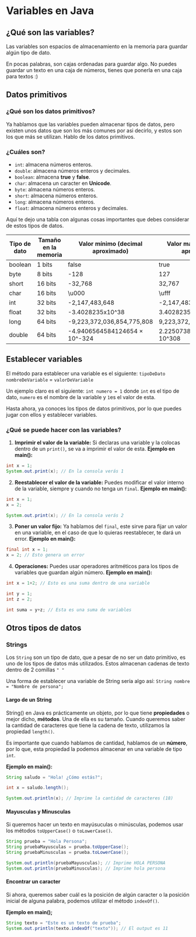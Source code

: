 # Variables en Java

## ¿Qué son las variables?

Las variables son espacios de almacenamiento en la memoria para guardar algún tipo de dato.

En pocas palabras, son cajas ordenadas para guardar algo. No puedes guardar un texto en una caja de números, tienes que ponerla en una caja para textos :)

## Datos primitivos

### ¿Qué son los datos primitivos?

Ya hablamos que las variables pueden almacenar tipos de datos, pero existen unos datos que son los más comunes por asi decirlo, y estos son los que más se utilizan. Hablo de los datos primitivos.

### ¿Cuáles son?
- `int`: almacena números enteros.
- `double`: almacena números enteros y decimales.
- `boolean`: almacena **true** y **false**.
- `char`: almacena un caracter en **Unicode**.
- `byte`: almacena números enteros.
- `short`: almacena números enteros.
- `long`: almacena números enteros.
- `float`: almacena números enteros y decimales.

Aquí te dejo una tabla con algunas cosas importantes que debes considerar de estos tipos de datos.


| Tipo de dato | Tamaño en la memoria | Valor mínimo (decimal aproximado) | Valor máximo (decimal aproximado) |
| ------------ | -------------------- | ------------ | ------------ |
| boolean | 1 bits | false | true |
| byte | 8 bits | -128 | 127 |
| short | 16 bits | -32,768 | 32,767 |
| char | 16 bits | \u000 | \ufff |
| int | 32 bits | -2,147,483,648 | -2,147,483,647 |
| float | 32 bits | -3.4028235x10^38 | 3.4028235x10^38 |
| long | 64 bits | -9,223,372,036,854,775,808 | 9,223,372,036,854,775,807 |
| double | 64 bits | -4.9406564584124654 × 10^-324 | 2.2250738585072014 × 10^308 |

## Establecer variables

El método para establecer una variable es el siguiente:
`tipoDeDato` `nombreDeVariable` = `valorDeVariable`

Un ejemplo claro es el siguiente: `int numero = 1` donde `int` es el tipo de dato, `numero` es el nombre de la variable y `1`es el valor de esta.

Hasta ahora, ya conoces los tipos de datos primitivos, por lo que puedes jugar con ellos y establecer variables.

### ¿Qué se puede hacer con las variables?

1. **Imprimir el valor de la variable:** Si declaras una variable y la colocas dentro de un `print()`, se va a imprimir el valor de esta.
**Ejemplo en main():**
```java
int x = 1;
System.out.print(x); // En la consola verás 1
```

2. **Reestablecer el valor de la variable:** Puedes modificar el valor interno de la variable, siempre y cuando no tenga un `final`.
**Ejemplo en main():**
```java
int x = 1;
x = 2;

System.out.print(x); // En la consola verás 2
```

3. **Poner un valor fijo:** Ya hablamos del `final`, este sirve para fijar un valor en una variable, en el caso de que lo quieras reestablecer, te dará un error.
**Ejemplo en main():**
```java
final int x = 1;
x = 2; // Esto genera un error
```

4. **Operaciones:** Puedes usar operadores aritméticos para los tipos de variables que guardan algún número.
**Ejemplo en main():**
```java
int x = 1+2; // Esto es una suma dentro de una variable

int y = 1;
int z = 2;

int suma = y+z; // Esta es una suma de variables
```

## Otros tipos de datos

### Strings

Los `String` son un tipo de dato, que a pesar de no ser un dato primitivo, es uno de los tipos de datos más utilizados. Estos almacenan cadenas de texto dentro de 2 comillas `" "`

Una forma de establecer una variable de String sería algo así: `String nombre = "Nombre de persona";`

#### Largo de un String

String() en Java es prácticamente un objeto, por lo que tiene **propiedades** o mejor dicho, **métodos**. Una de ella es su tamaño. Cuando queremos saber la cantidad de caracteres que tiene la cadena de texto, utilizamos la propiedad `length()`. 

Es importante que cuando hablamos de cantidad, hablamos de un **número**, por lo que, esta propiedad la podemos almacenar en una variable de tipo `int`.

**Ejemplo en main():**
```java
String saludo = "Hola! ¿Cómo estás?";

int x = saludo.length();

System.out.println(x); // Imprime la cantidad de caracteres (18)
```

#### Mayusculas y Minusculas

Si queremos hacer un texto en mayúsuculas o minúsculas, podemos usar los métodos `toUpperCase()` o `toLowerCase()`.

```java
String prueba = "Hola Persona";
String pruebaMayusculas = prueba.toUpperCase();
String pruebaMinusculas = prueba.toLowerCase();

System.out.println(pruebaMayusculas); // Imprime HOLA PERSONA
System.out.println(pruebaMinusculas); // Imprime hola persona
```

#### Encontrar un caracter

Si ahora, queremos saber cuál es la posición de algún caracter o la posición inicial de alguna palabra, podemos utilizar el método `indexOf()`.

**Ejemplo en main();**
```java
String texto = "Este es un texto de prueba";
System.out.println(texto.indexOf("texto")); // El output es 11
```